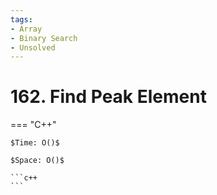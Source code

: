 ```yaml
---
tags:
- Array
- Binary Search
- Unsolved
---
```



# 162. Find Peak Element

=== "C++"

    $Time: O()$

    $Space: O()$

    ```c++
    ```